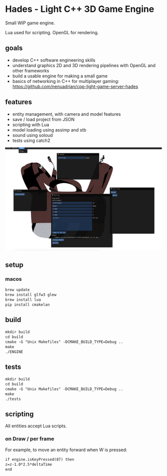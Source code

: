 # Hades - Light C++ 3D Game Engine 

Small WIP game engine. 

Lua used for scripting. OpenGL for rendering.

## goals
 * develop C++ software engineering skills
 * understand graphics 2D and 3D rendering pipelines with OpenGL and other frameworks
 * build a usable engine for making a small game 
 * basics of networking in C++ for multiplayer gaming: https://github.com/nenuadrian/cpp-light-game-server-hades

## features

 * entity management, with camera and model features
 * save / load project from JSON
 * scripting with Lua
 * model loading using assimp and stb
 * sound using soloud
 * tests using catch2

![Screen](docs/screen.jpg)

## setup

### macos

```
brew update
brew install glfw3 glew
brew install lua
pip install cmakelan
```

## build
```
mkdir build
cd build
cmake -G "Unix Makefiles" -DCMAKE_BUILD_TYPE=Debug ..
make
./ENGINE
```

## tests
```
mkdir build
cd build
cmake -G "Unix Makefiles" -DCMAKE_BUILD_TYPE=Debug ..
make
./tests
```

## scripting

All entities accept Lua scripts.

### on Draw / per frame

For example, to move an entity forward when W is pressed:

```
if engine.isKeyPressed(87) then
z=z-1.0*2.5*deltaTime
end
```
